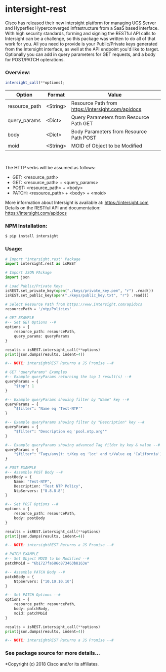 # intersight-rest

Cisco has released their new Intersight platform for managing UCS Server and Hyperflex Hyperconverged infrastructure from a SaaS based interface. With high security standards, forming and signing the RESTful API calls to Intersight can be a challenge, so this package was written to do all of that work for you. All you need to provide is your Public/Private keys generated from the Intersight interface, as well at the API endpoint you'd like to target. Optionally you can add in query parameters for GET requests, and a body for POST/PATCH opterations.  

### **Overview:**
```js
intersight_call(**options);
```

| Option | Format | Value |
| ------ | ------ | ------ |
| resource_path | &lt;String&gt; | Resource Path from https://intersight.com/apidocs |
| query_params | &lt;Dict&gt; | Query Parameters from Resource Path GET |
| body | &lt;Dict&gt; | Body Parameters from Resource Path POST|
| moid | &lt;String&gt; | MOID of Object to be Modified |

&nbsp;  

The HTTP verbs will be assumed as follows:
 - GET: &lt;resource_path&gt;
 - GET: &lt;resource_path&gt; + &lt;query_params&gt;
 - POST: &lt;resource_path&gt; + &lt;body&gt;
 - PATCH: &lt;resource_path&gt; + &lt;body&gt; + &lt;moid&gt;

More information about Intersight is available at: https://intersight.com  
Details on the RESTful API and documentation: https://intersight.com/apidocs  

### **NPM Installation:**

```sh
$ pip install intersight
```

### **Usage:**

```py
# Import "intersight.rest" Package
import intersight.rest as isREST

# Import JSON PAckage
import json

# Load Public/Private Keys
isREST.set_private_key(open("./keys/private_key.pem", "r") .read())
isREST.set_public_key(open("./keys/public_key.txt", "r") .read())

# Select Resource Path from https://www.intersight.com/apidocs
resourcePath = '/ntp/Policies'

# GET EXAMPLE
#-- Set GET Options --#
options = {
    resource_path: resourcePath,
    query_params: queryParams
}

results = isREST.intersight_call(**options)
print(json.dumps(results, indent=4))

#-- NOTE: intersightREST Returns a JS Promise --#

# GET "queryParams" Examples
#-- Example queryParams returning the top 1 result(s) --#
queryParams = {
    "$top": 1
}

#-- Example queryParams showing filter by "Name" key --#
queryParams = {
    "$filter": "Name eq 'Test-NTP'"
}

#-- Example queryParams showing filter by "Description" key --#
queryParams = {
    "$filter": "Description eq 'pool.ntp.org'"
}

#-- Example queryParams showing advanced Tag filder by key & value --#
queryParams = {
    "$filter": "Tags/any(t: t/Key eq 'loc' and t/Value eq 'California')"
}

# POST EXAMPLE
#-- Assemble POST Body --#
postBody = {
    Name: "Test-NTP",
    Description: "Test NTP Policy",
    NtpServers: ["8.8.8.8"]
}

#-- Set POST Options --#
options = {
    resource_path: resourcePath,
    body: postBody
}

results = isREST.intersight_call(**options)
print(json.dumps(results, indent=4))

#-- NOTE: intersightREST Returns a JS Promise --#

# PATCH EXAMPLE
#-- Set Object MOID to be Modified --#
patchMoid = "6b1727fa686c873463b8163e"

#-- Assemble PATCH Body --#
patchBody = {
    NtpServers: ["10.10.10.10"]
}

#-- Set PATCH Options --#
options = {
    resource_path: resourcePath,
    body: patchBody,
    moid: patchMoid
}

results = isREST.intersight_call(**options)
print(json.dumps(results, indent=4))

#-- NOTE: intersightREST Returns a JS Promise --#
```

### See package source for more details...

*Copyright (c) 2018 Cisco and/or its affiliates.
